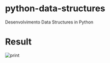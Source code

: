# python-data-structures
Desenvolvimento Data Structures in Python

# Result

![print](https://user-images.githubusercontent.com/38994121/82134729-2270d380-97d1-11ea-9ccc-de7f69d2f9aa.png)
